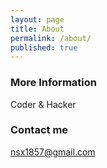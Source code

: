 ```yaml
---
layout: page
title: About
permalink: /about/
published: true
---
```



### More Information

Coder & Hacker 

### Contact me

[nsx1857@gmail.com](mailto:nsx1857@gmail.com)
